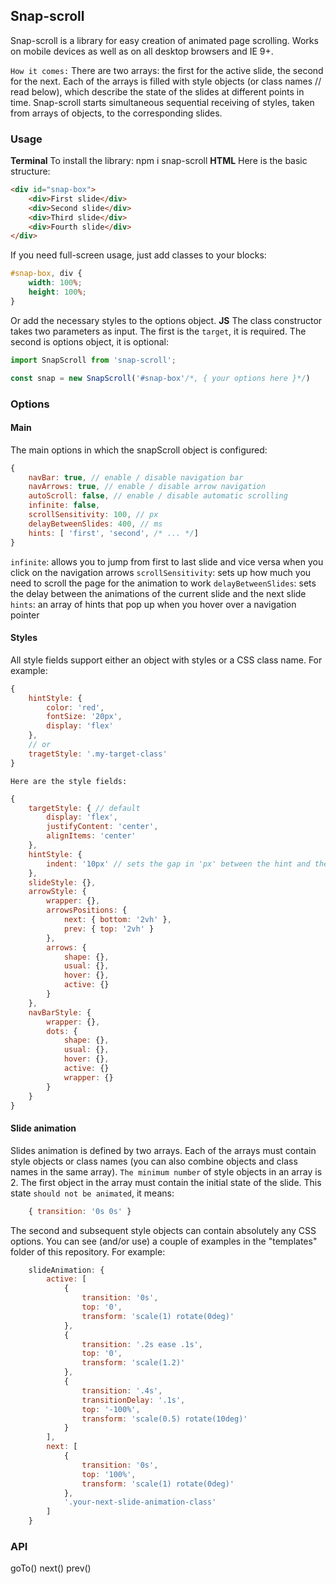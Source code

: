 Snap-scroll
----------------
Snap-scroll is a library for easy creation of animated page scrolling. Works on mobile devices as well as on all desktop browsers and IE 9+.

`How it comes:`
There are two arrays: the first for the active slide, the second for the next.
Each of the arrays is filled with style objects (or class names // read below), which describe the state of the slides at different points in time.
Snap-scroll starts simultaneous sequential receiving of styles, taken from arrays of objects, to the corresponding slides.

### Usage
**Terminal**
To install the library:
    npm i snap-scroll
**HTML**
Here is the basic structure:
```html
<div id="snap-box">
	<div>First slide</div>
	<div>Second slide</div>
	<div>Third slide</div>
	<div>Fourth slide</div>
</div>
```
If you need full-screen usage, just add classes to your blocks:
```css
#snap-box, div {
	width: 100%;
	height: 100%;
}
```
Or add the necessary styles to the options object.
**JS**
The class constructor takes two parameters as input. The first is the `target`, it is required. The second is options object, it is optional:
```js
import SnapScroll from 'snap-scroll';

const snap = new SnapScroll('#snap-box'/*, { your options here }*/)
```
### Options
#### Main
The main options in which the snapScroll object is configured:
```js
{
	navBar: true, // enable / disable navigation bar
	navArrows: true, // enable / disable arrow navigation
	autoScroll: false, // enable / disable automatic scrolling
	infinite: false,
	scrollSensitivity: 100, // px
	delayBetweenSlides: 400, // ms
	hints: [ 'first', 'second', /* ... */]
}
```
`infinite`: allows you to jump from first to last slide and vice versa when you click on the navigation arrows
`scrollSensitivity`: sets up how much you need to scroll the page for the animation to work
`delayBetweenSlides`: sets the delay between the animations of the current slide and the next slide
`hints`: an array of hints that pop up when you hover over a navigation pointer
#### Styles
All style fields support either an object with styles or a CSS class name.
For example:
```js
{
	hintStyle: {
		color: 'red',
		fontSize: '20px',
		display: 'flex'
	},
	// or
	tragetStyle: '.my-target-class'
}
```
`Here are the style fields:`
```js
{
	targetStyle: { // default
		display: 'flex',
		justifyContent: 'center',
		alignItems: 'center'
	},
	hintStyle: {
		indent: '10px' // sets the gap in 'px' between the hint and the navigation link 
	}, 
	slideStyle: {},
	arrowStyle: {
		wrapper: {},
		arrowsPositions: {
			next: { bottom: '2vh' },
			prev: { top: '2vh' }
		},
		arrows: {
			shape: {},
			usual: {},
			hover: {},
			active: {}
		}
	},
	navBarStyle: {
		wrapper: {},
		dots: {
			shape: {},
			usual: {},
			hover: {},
			active: {}
			wrapper: {}
		}
	}
}
```
#### Slide animation
Slides animation is defined by two arrays. Each of the arrays must contain style objects or class names (you can also combine objects and class names in the same array). `The minimum number` of style objects in an array is 2.
The first object in the array must contain the initial state of the slide. This state `should not be animated`, it means:
```js
	{ transition: '0s 0s' }
```
The second and subsequent style objects can contain absolutely any CSS options. You can see (and/or use) a couple of examples in the "templates" folder of this repository.
For example:
```js
	slideAnimation: {
		active: [
			{
				transition: '0s',
				top: '0',
				transform: 'scale(1) rotate(0deg)'
			},
			{
				transition: '.2s ease .1s',
				top: '0',
				transform: 'scale(1.2)'
			},
			{
				transition: '.4s',
				transitionDelay: '.1s',
				top: '-100%',
				transform: 'scale(0.5) rotate(10deg)'
			}
		],
		next: [
			{
				transition: '0s',
				top: '100%',
				transform: 'scale(1) rotate(0deg)'
			},
			'.your-next-slide-animation-class'
		]
	}
```
### API
goTo()
next()
prev()

